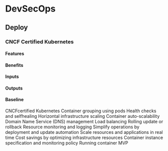 # DevSecOps

## Deploy

### CNCF Certified Kubernetes

#### Features

#### Benefits

#### Inputs

#### Outputs

#### Baseline

CNCFcertified
Kubernetes
Container grouping using
pods
Health checks and selfhealing
Horizontal infrastructure
scaling
Container auto-scalability
Domain Name Service
(DNS) management
Load balancing
Rolling update or
rollback
Resource monitoring and
logging
Simplify
operations by
deployment and
update
automation
Scale resources
and applications
in real time
Cost savings by
optimizing
infrastructure
resources
Container
instance
specification
and monitoring
policy
Running
container
MVP
